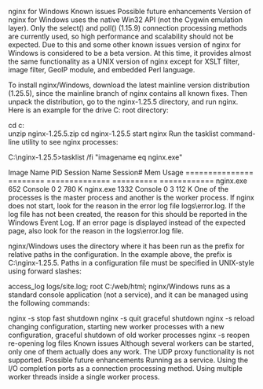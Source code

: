 nginx for Windows
Known issues
Possible future enhancements
Version of nginx for Windows uses the native Win32 API (not the Cygwin emulation layer). Only the select() and poll() (1.15.9) connection processing methods are currently used, so high performance and scalability should not be expected. Due to this and some other known issues version of nginx for Windows is considered to be a beta version. At this time, it provides almost the same functionality as a UNIX version of nginx except for XSLT filter, image filter, GeoIP module, and embedded Perl language.

To install nginx/Windows, download the latest mainline version distribution (1.25.5), since the mainline branch of nginx contains all known fixes. Then unpack the distribution, go to the nginx-1.25.5 directory, and run nginx. Here is an example for the drive C: root directory:

cd c:\
unzip nginx-1.25.5.zip
cd nginx-1.25.5
start nginx
Run the tasklist command-line utility to see nginx processes:

C:\nginx-1.25.5>tasklist /fi "imagename eq nginx.exe"

Image Name           PID Session Name     Session#    Mem Usage
=============== ======== ============== ========== ============
nginx.exe            652 Console                 0      2 780 K
nginx.exe           1332 Console                 0      3 112 K
One of the processes is the master process and another is the worker process. If nginx does not start, look for the reason in the error log file logs\error.log. If the log file has not been created, the reason for this should be reported in the Windows Event Log. If an error page is displayed instead of the expected page, also look for the reason in the logs\error.log file.

nginx/Windows uses the directory where it has been run as the prefix for relative paths in the configuration. In the example above, the prefix is C:\nginx-1.25.5\. Paths in a configuration file must be specified in UNIX-style using forward slashes:

access_log   logs/site.log;
root         C:/web/html;
nginx/Windows runs as a standard console application (not a service), and it can be managed using the following commands:

nginx -s stop	fast shutdown
nginx -s quit	graceful shutdown
nginx -s reload	changing configuration, starting new worker processes with a new configuration, graceful shutdown of old worker processes
nginx -s reopen	re-opening log files
Known issues
Although several workers can be started, only one of them actually does any work.
The UDP proxy functionality is not supported.
Possible future enhancements
Running as a service.
Using the I/O completion ports as a connection processing method.
Using multiple worker threads inside a single worker process.